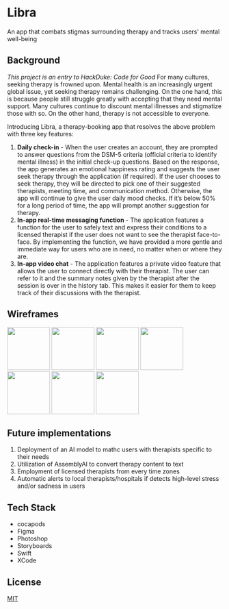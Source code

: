 # Libra
An app that combats stigmas surrounding therapy and tracks users' mental well-being 

## Background
*This project is an entry to HackDuke: Code for Good*
For many cultures, seeking therapy is frowned upon. 
Mental health is an increasingly urgent global issue, yet seeking therapy remains challenging. On the one hand, this is because people still struggle greatly with accepting that they need mental support. Many cultures continue to discount mental illnesses and stigmatize those with so. On the other hand, therapy is not accessible to everyone. 

Introducing Libra, a therapy-booking app that resolves the above problem with three key features:
1. **Daily check-in** - When the user creates an account, they are prompted to answer questions from the DSM-5 criteria (official criteria to identify mental illness) in the initial check-up questions. Based on the response, the app generates an emotional happiness rating and suggests the user seek therapy through the application (if required). If the user chooses to seek therapy, they will be directed to pick one of their suggested therapists, meeting time, and communication method. Otherwise, the app will continue to give the user daily mood checks. If it’s below 50% for a long period of time, the app will prompt another suggestion for therapy.
2. **In-app real-time messaging function** - The application features a function for the user to safely text and express their conditions to a licensed therapist if the user does not want to see the therapist face-to-face. By implementing the function, we have provided a more gentle and immediate way for users who are in need, no matter when or where they are.
3. **In-app video chat** - The application features a private video feature that allows the user to connect directly with their therapist. The user can refer to it and the summary notes given by the therapist after the session is over in the history tab. This makes it easier for them to keep track of their discussions with the therapist.

## Wireframes
<img src="https://user-images.githubusercontent.com/85920674/148254748-cf42ee4f-4c7b-4b2f-bf22-afecda94466b.png" width="100"> <img src="https://user-images.githubusercontent.com/85920674/148254774-eaf934f8-2a33-4943-971f-0fc9cacebf78.png" width="100">
<img src="https://user-images.githubusercontent.com/85920674/148254789-8f9f50ea-c444-408a-b1bf-d48f9210ff58.png" width="100">
<img src="https://user-images.githubusercontent.com/85920674/148254847-2272957d-7bfb-4e49-8544-09c9bdcb0ea7.png" width="100">
<img src="https://user-images.githubusercontent.com/85920674/148254851-81dae784-07c7-49ea-a597-1200d02936b9.png" width="100">
<img src="https://user-images.githubusercontent.com/85920674/148254875-16e1710d-99d8-45d8-81d4-ff1c6a056a6d.png" width="100">
<img src="https://user-images.githubusercontent.com/85920674/148254901-918153d1-9f8f-49f9-96e7-a40f89cedfe1.png" width="100">
## Future implementations
1. Deployment of an AI model to mathc users with therapists specific to their needs
2. Utilization of AssemblyAI to convert therapy content to text
3. Employment of licensed therapists from every time zones
4. Automatic alerts to local therapists/hospitals if detects high-level stress and/or sadness in users

## Tech Stack
- cocapods
- Figma
- Photoshop
- Storyboards
- Swift
- XCode


## License
[MIT](https://choosealicense.com/licenses/MIT/)

